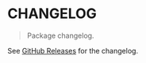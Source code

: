 # CHANGELOG

> Package changelog.

See [GitHub Releases](https://github.com/stdlib-js/stats-base-dists-beta-stdev/releases) for the changelog.